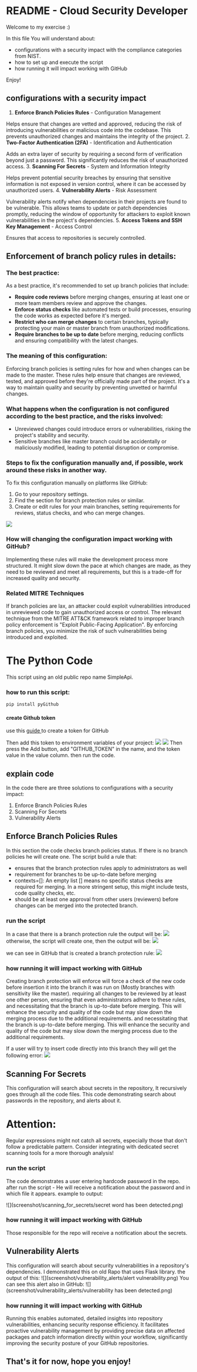 

# README - Cloud Security Developer

Welcome to my exercise :)

In this file You will understand about:
- configurations with a security impact with the compliance categories from NIST.
- how to set up and execute the script
- how running it will impact working with GitHub

Enjoy!

## configurations with a security impact
1. **Enforce Branch Policies Rules** - Configuration Management

Helps ensure that changes are vetted and approved, reducing the risk of introducing vulnerabilities or malicious code into the codebase. This prevents unauthorized changes and maintains the integrity of the project.
2. **Two-Factor Authentication (2FA)** -  Identification and Authentication

Adds an extra layer of security by requiring a second form of verification beyond just a password. This significantly reduces the risk of unauthorized access.
3. **Scanning For Secrets** - System and Information Integrity

Helps prevent potential security breaches by ensuring that sensitive information is not exposed in version control, where it can be accessed by unauthorized users.
4. **Vulnerability Alerts** - Risk Assessment

Vulnerability alerts notify when dependencies in their projects are found to be vulnerable. This allows teams to update or patch dependencies promptly, reducing the window of opportunity for attackers to exploit known vulnerabilities in the project's dependencies.
5. **Access Tokens and SSH Key Management** - Access Control

Ensures that access to repositories is securely controlled.


## Enforcement of branch policy rules in details:

### The best practice:
As a best practice, it's recommended to set up branch policies that include:
- **Require code reviews** before merging changes, ensuring at least one or more team members review and approve the changes.
- **Enforce status checks** like automated tests or build processes, ensuring the code works as expected before it's merged.
- **Restrict who can merge changes** to certain branches, typically protecting your main or master branch from unauthorized modifications.
- **Require branches to be up to date** before merging, reducing conflicts and ensuring compatibility with the latest changes.

### The meaning of this configuration:

Enforcing branch policies is setting rules for how and when changes can be made to the master.
These rules help ensure that changes are reviewed, tested, and approved before they're officially made part of the project. It's a way to maintain quality and security by preventing unvetted or harmful changes.

### What happens when the configuration is not configured according to the best practice, and the risks involved:
- Unreviewed changes could introduce errors or vulnerabilities, risking the project's stability and security.
- Sensitive branches like master branch could be accidentally or maliciously modified, leading to potential disruption or compromise.

### Steps to fix the configuration manually and, if possible, work around these risks in another way.

To fix this configuration manually on platforms like GitHub:
1. Go to your repository settings.
2. Find the section for branch protection rules or similar.
3. Create or edit rules for your main branches, setting requirements for reviews, status checks, and who can merge changes.

![](screenshot/branch_protection/create_branch_protection_in_github.png)

### How will changing the configuration impact working with GitHub?

Implementing these rules will make the development process more structured. It might slow down the pace at which changes are made, as they need to be reviewed and meet all requirements, but this is a trade-off for increased quality and security.

### Related MITRE Techniques
If branch policies are lax, an attacker could exploit vulnerabilities introduced in unreviewed code to gain unauthorized access or control. 
The relevant technique from the MITRE ATT&CK framework related to improper branch policy enforcement is "Exploit Public-Facing Application". 
By enforcing branch policies, you minimize the risk of such vulnerabilities being introduced and exploited.

# The Python Code
This script using an old public repo name SimpleApi.

### how to run this script:

```bash
pip install pyGithub
```

#### create Github token
use this [guide
](https://docs.github.com/en/authentication/keeping-your-account-and-data-secure/managing-your-personal-access-tokens#creating-a-fine-grained-personal-access-token)
 to create a token for GitHub

Then add this token to environment variables of your project:
 ![](screenshot/token/token1.png)
 ![](screenshot/token/token2.png)
Then press the Add button, add "GITHUB_TOKEN" in the name, and the token value in the value column.
then run the code.

## explain code
In the code there are three solutions to configurations with a security impact:
1. Enforce Branch Policies Rules
2. Scanning For Secrets
3. Vulnerability Alerts

## Enforce Branch Policies Rules
In this section the code checks branch policies status.
If there is no branch policies he will create one.
The script build a rule that: 
 - ensures that the branch protection rules apply to administrators as well
 - requirement for branches to be up-to-date before merging
 - contexts=[]: An empty list [] means no specific status checks are required for merging. In a more stringent setup, this might include tests, code quality checks, etc.
 - should be at least one approval from other users (reviewers) before changes can be merged into the protected branch. 

### run the script
In a case that there is a branch protection rule the output will be:
![](screenshot/branch_protection/branch_protection_exists.png)
otherwise, the script will create one, then the output will be:
![](screenshot/branch_protection/Creating_branch_protection.png)

we can see in GitHub that is created a branch protection rule:
![](screenshot/branch_protection/branch_protection_github.png)


### how running it will impact working with GitHub
Creating branch protection will enforce will force a check of the new code before insertion it into the branch it was run on (Mostly branches with sensitivity like the master).
requiring all changes to be reviewed by at least one other person, ensuring that even administrators adhere to these rules, and necessitating that the branch is up-to-date before merging. This will enhance the security and quality of the code but may slow down the merging process due to the additional requirements.
and necessitating that the branch is up-to-date before merging. This will enhance the security and quality of the code but may slow down the merging process due to the additional requirements.

If a user will try to insert code directly into this branch they will get the following error:
![](screenshot/branch_protection/branch_protection_in_action.png)

## Scanning For Secrets
This configuration will search about secrets in the repository, It recursively goes through all the code files.
This code demonstrating search about passwords in the repository, and alerts about it.

# Attention:
Regular expressions might not catch all secrets, especially those that don't follow a predictable pattern. Consider integrating with dedicated secret scanning tools for a more thorough analysis!

### run the script
The code demonstrates a user entering hardcode password in the repo.
after run the script - He will receive a notification about the password and in which file it appears.
example to output:

![](screenshot/scanning_for_secrets/secret word has been detected.png)

### how running it will impact working with GitHub
Those responsible for the repo will receive a notification about the secrets.


## Vulnerability Alerts
This configuration will search about security vulnerabilities in a repository's dependencies.
I demonstrated this on old Rapo that uses Flask library.
the output of this:
![](screenshot/vulnerability_alerts/alert vulnerability.png)
You can see this alert also in GitHub:
![](screenshot/vulnerability_alerts/vulnerability has been detected.png)

### how running it will impact working with GitHub
Running this enables automated, detailed insights into repository vulnerabilities, enhancing security response efficiency. It facilitates proactive vulnerability management by providing precise data on affected packages and patch information directly within your workflow, significantly improving the security posture of your GitHub repositories.

## That's it for now, hope you enjoy!